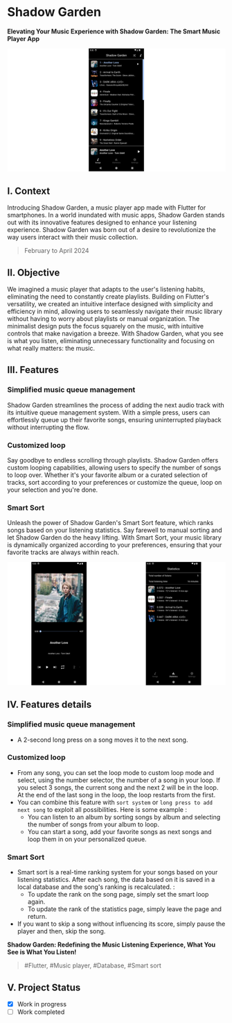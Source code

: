 # Shadow Garden

**Elevating Your Music Experience with Shadow Garden: The Smart Music Player App**

<p align="center">
  <img width="720" alt="Shadow_Garden" src="assets/Shadow_Garden.png">
</p>

## I. Context

Introducing Shadow Garden, a music player app made with Flutter for smartphones. In a world inundated with music apps, Shadow Garden stands out with its innovative features designed to enhance your listening experience. Shadow Garden was born out of a desire to revolutionize the way users interact with their music collection.

> February to April 2024

## II. Objective

We imagined a music player that adapts to the user's listening habits, eliminating the need to constantly create playlists. Building on Flutter's versatility, we created an intuitive interface designed with simplicity and efficiency in mind, allowing users to seamlessly navigate their music library without having to worry about playlists or manual organization. The minimalist design puts the focus squarely on the music, with intuitive controls that make navigation a breeze. With Shadow Garden, what you see is what you listen, eliminating unnecessary functionality and focusing on what really matters: the music.

## III. Features

### Simplified music queue management

Shadow Garden streamlines the process of adding the next audio track with its intuitive queue management system. With a simple press, users can effortlessly queue up their favorite songs, ensuring uninterrupted playback without interrupting the flow.

### Customized loop

Say goodbye to endless scrolling through playlists. Shadow Garden offers custom looping capabilities, allowing users to specify the number of songs to loop over. Whether it's your favorite album or a curated selection of tracks, sort according to your preferences or customize the queue, loop on your selection and you're done.

### Smart Sort

Unleash the power of Shadow Garden's Smart Sort feature, which ranks songs based on your listening statistics. Say farewell to manual sorting and let Shadow Garden do the heavy lifting. With Smart Sort, your music library is dynamically organized according to your preferences, ensuring that your favorite tracks are always within reach.

<p align="center">
  <img width="720" alt="Shadow_Garden_Features" src="assets/Shadow_Garden_Features.png">
</p>

## IV. Features details

### Simplified music queue management
- A 2-second long press on a song moves it to the next song.  

### Customized loop
- From any song, you can set the loop mode to custom loop mode and select, using the number selector, the number of a song in your loop. If you select 3 songs, the current song and the next 2 will be in the loop. At the end of the last song in the loop, the loop restarts from the first.
- You can combine this feature with `sort system` or `long press to add next song` to exploit all possibilities. Here is some example : 
  - You can listen to an album by sorting songs by album and selecting the number of songs from your album to loop.
  - You can start a song, add your favorite songs as next songs and loop them in on your personalized queue.

### Smart Sort
- Smart sort is a real-time ranking system for your songs based on your listening statistics. After each song, the data based on it is saved in a local database and the song's ranking is recalculated. :
  - To update the rank on the song page, simply set the smart loop again.
  - To update the rank of the statistics page, simply leave the page and return.
- If you want to skip a song without influencing its score, simply pause the player and then, skip the song.

**Shadow Garden: Redefining the Music Listening Experience, What You See is What You Listen!**

> #Flutter, #Music player, #Database, #Smart sort

## V. Project Status

- [X] Work in progress
- [ ] Work completed
